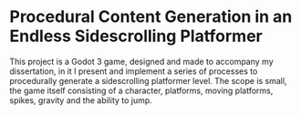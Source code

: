 # Procedural Content Generation in an Endless Sidescrolling Platformer
This project is a Godot 3 game, designed and made to accompany my dissertation, in it I present and implement a series of processes to procedurally generate a sidescrolling platformer level. The scope is small, the game itself consisting of a character, platforms, moving platforms, spikes, gravity and the ability to jump.
